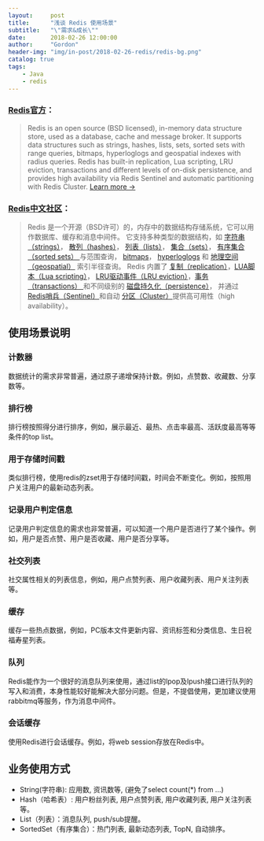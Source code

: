 ```yaml
---
layout:     post
title:      "浅谈 Redis 使用场景"
subtitle:   "\"需求&成长\""
date:       2018-02-26 12:00:00
author:     "Gordon"
header-img: "img/in-post/2018-02-26-redis/redis-bg.png"
catalog: true
tags:
    - Java
    - redis
---
```


### [Redis官方](https://redis.io)：
>Redis is an open source (BSD licensed), in-memory data structure store, used as a database, cache and message broker. It supports data structures such as strings, hashes, lists, sets, sorted sets with range queries, bitmaps, hyperloglogs and geospatial indexes with radius queries. Redis has built-in replication, Lua scripting, LRU eviction, transactions and different levels of on-disk persistence, and provides high availability via Redis Sentinel and automatic partitioning with Redis Cluster. [Learn more →
](https://redis.io/topics/introduction)   


### [Redis中文社区](http://www.redis.cn/)：
> Redis 是一个开源（BSD许可）的，内存中的数据结构存储系统，它可以用作数据库、缓存和消息中间件。 它支持多种类型的数据结构，如 [字符串（strings）](http://www.redis.cn/topics/data-types-intro.html#strings)， [散列（hashes）](http://www.redis.cn/topics/data-types-intro.html#hashes)， [列表（lists）](http://www.redis.cn/topics/data-types-intro.html#lists)， [集合（sets）](http://www.redis.cn/topics/data-types-intro.html#sets)， [有序集合（sorted sets） ](http://www.redis.cn/topics/data-types-intro.html#sorted-sets)与范围查询， [bitmaps](http://www.redis.cn/topics/data-types-intro.html#bitmaps)， [hyperloglogs](http://www.redis.cn/topics/data-types-intro.html#hyperloglogs) 和 [地理空间（geospatial）](http://www.redis.cn/commands/geoadd.html) 索引半径查询。 Redis 内置了 [复制（replication）](http://www.redis.cn/topics/replication.html)，[LUA脚本（Lua scripting）](http://www.redis.cn/commands/eval.html)， [LRU驱动事件（LRU eviction）](http://www.redis.cn/topics/lru-cache.html)，[事务（transactions） ](http://www.redis.cn/topics/transactions.html)和不同级别的 [磁盘持久化（persistence）](http://www.redis.cn/topics/persistence.html)， 并通过[ Redis哨兵（Sentinel）](http://www.redis.cn/topics/sentinel.html)和自动 [分区（Cluster）](http://www.redis.cn/topics/cluster-tutorial.html)提供高可用性（high availability）。

## 使用场景说明

### 计数器

数据统计的需求非常普遍，通过原子递增保持计数。例如，点赞数、收藏数、分享数等。

### 排行榜

排行榜按照得分进行排序，例如，展示最近、最热、点击率最高、活跃度最高等等条件的top list。

### 用于存储时间戳

类似排行榜，使用redis的zset用于存储时间戳，时间会不断变化。例如，按照用户关注用户的最新动态列表。

### 记录用户判定信息
记录用户判定信息的需求也非常普遍，可以知道一个用户是否进行了某个操作。例如，用户是否点赞、用户是否收藏、用户是否分享等。

### 社交列表
社交属性相关的列表信息，例如，用户点赞列表、用户收藏列表、用户关注列表等。

### 缓存
缓存一些热点数据，例如，PC版本文件更新内容、资讯标签和分类信息、生日祝福寿星列表。

### 队列
Redis能作为一个很好的消息队列来使用，通过list的lpop及lpush接口进行队列的写入和消费，本身性能较好能解决大部分问题。但是，不提倡使用，更加建议使用rabbitmq等服务，作为消息中间件。

### 会话缓存
使用Redis进行会话缓存。例如，将web session存放在Redis中。

## 业务使用方式

* String(字符串): 应用数, 资讯数等, (避免了select count(*) from ...)
* Hash（哈希表）: 用户粉丝列表, 用户点赞列表, 用户收藏列表, 用户关注列表等。
* List（列表）：消息队列, push/sub提醒。
* SortedSet（有序集合）：热门列表, 最新动态列表, TopN, 自动排序。
